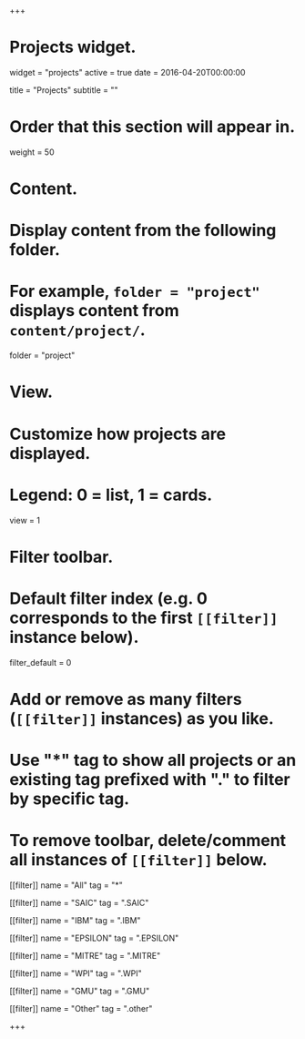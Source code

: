 +++
# Projects widget.
widget = "projects"
active = true
date = 2016-04-20T00:00:00

title = "Projects"
subtitle = ""

# Order that this section will appear in.
weight = 50

# Content.
# Display content from the following folder.
# For example, `folder = "project"` displays content from `content/project/`.
folder = "project"

# View.
# Customize how projects are displayed.
# Legend: 0 = list, 1 = cards.
view = 1

# Filter toolbar.

# Default filter index (e.g. 0 corresponds to the first `[[filter]]` instance below).
filter_default = 0

# Add or remove as many filters (`[[filter]]` instances) as you like.
# Use "*" tag to show all projects or an existing tag prefixed with "." to filter by specific tag.
# To remove toolbar, delete/comment all instances of `[[filter]]` below.
[[filter]]
  name = "All"
  tag = "*"

[[filter]]
  name = "SAIC"
  tag = ".SAIC"

[[filter]]
  name = "IBM"
  tag = ".IBM"
  
[[filter]]
  name = "EPSILON"
  tag = ".EPSILON"
  
[[filter]]
  name = "MITRE"
  tag = ".MITRE"
  
[[filter]]
  name = "WPI"
  tag = ".WPI"
  
[[filter]]
  name = "GMU"
  tag = ".GMU"
  
[[filter]]
  name = "Other"
  tag = ".other"

+++

